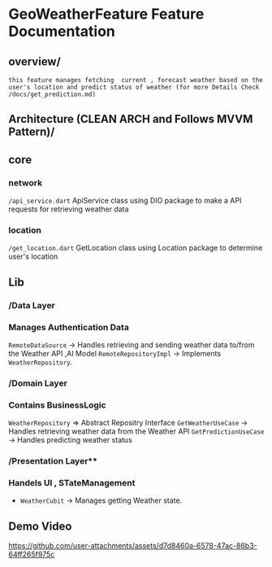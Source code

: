 # GeoWeatherFeature Feature Documentation
## overview/
    this feature manages fetching  current , forecast weather based on the user's location and predict status of weather (for more Details Check /docs/get_prediction.md)

## Architecture (CLEAN ARCH and Follows MVVM Pattern)/
## core
### network
 `/api_service.dart`
    ApiService class using DIO package to make a API requests  for 
    retrieving  weather data
### location
 `/get_location.dart`
    GetLocation class using Location package to determine user's location 
## Lib
###  /Data Layer 
### Manages Authentication Data
 `RemoteDataSource` → Handles retrieving and sending weather data to/from the Weather API ,AI Model
 `RemoteRepositoryImpl` → Implements `WeatherRepository`.

###  /Domain Layer
### Contains BusinessLogic 
 `WeatherRepository` => Abstract Repositry Interface
 `GetWeatherUseCase` → Handles retrieving weather data from the Weather API
 `GetPredictionUseCase` → Handles predicting weather status


### /Presentation Layer**
### Handels UI , STateManagement
- `WeatherCubit` → Manages getting Weather state.

## Demo Video
https://github.com/user-attachments/assets/d7d8460a-6578-47ac-86b3-64ff265f975c
